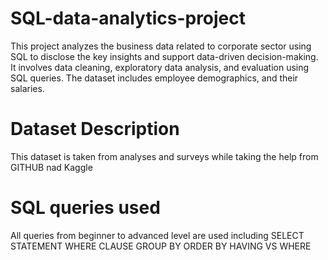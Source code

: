 # SQL-data-analytics-project
This project analyzes the business data related to corporate sector using SQL to disclose the key insights and support data-driven decision-making. It involves data cleaning, exploratory data analysis, and evaluation using SQL queries. The dataset includes employee demographics, and their salaries. 

# Dataset Description
This dataset is taken from analyses and surveys while taking the help from GITHUB nad Kaggle

# SQL queries used 
   All queries from beginner to advanced level are used including
   SELECT STATEMENT
   WHERE CLAUSE
   GROUP BY 
   ORDER BY
   HAVING VS WHERE 

    
